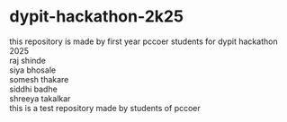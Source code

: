 # dypit-hackathon-2k25
this repository is made by first year pccoer students for dypit hackathon 2025
<br>
raj shinde
<br>
siya bhosale
<br>
somesh thakare
<br>
siddhi badhe
<br>
shreeya takalkar
<br>
this is a test repository made by students of pccoer
